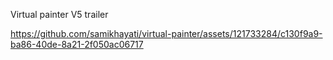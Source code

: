 Virtual painter V5 trailer


https://github.com/samikhayati/virtual-painter/assets/121733284/c130f9a9-ba86-40de-8a21-2f050ac06717

